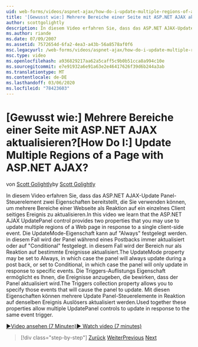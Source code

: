 ```yaml
---
uid: web-forms/videos/aspnet-ajax/how-do-i-update-multiple-regions-of-a-page-with-aspnet-ajax
title: '[Gewusst wie:] Mehrere Bereiche einer Seite mit ASP.NET AJAX aktualisieren? | Microsoft-Dokumentation'
author: scottgolightly
description: In diesem Video erfahren Sie, dass das ASP.NET AJAX-Update Panel-Steuerelement zwei Eigenschaften bereitstellt, die Sie verwenden können, um mehrere Bereiche einer Webseite in den folgenden Punkten zu aktualisieren...
ms.author: riande
ms.date: 07/09/2007
ms.assetid: 7572654d-6fa2-4ea3-a43b-56a8578af0f6
msc.legacyurl: /web-forms/videos/aspnet-ajax/how-do-i-update-multiple-regions-of-a-page-with-aspnet-ajax
msc.type: video
ms.openlocfilehash: a936829217aa62a5caff5c9b0b51cca8a994c10e
ms.sourcegitcommit: e7e91932a6e91a63e2e46417626f39d6b244a3ab
ms.translationtype: MT
ms.contentlocale: de-DE
ms.lasthandoff: 03/06/2020
ms.locfileid: "78423603"
---
```

# <a name="how-do-i-update-multiple-regions-of-a-page-with-aspnet-ajax"></a><span data-ttu-id="d9fd3-104">[Gewusst wie:] Mehrere Bereiche einer Seite mit ASP.NET AJAX aktualisieren?</span><span class="sxs-lookup"><span data-stu-id="d9fd3-104">[How Do I:] Update Multiple Regions of a Page with ASP.NET AJAX?</span></span>

<span data-ttu-id="d9fd3-105">von [Scott Golightly](https://github.com/scottgolightly)</span><span class="sxs-lookup"><span data-stu-id="d9fd3-105">by [Scott Golightly](https://github.com/scottgolightly)</span></span>

<span data-ttu-id="d9fd3-106">In diesem Video erfahren Sie, dass das ASP.NET AJAX-Update Panel-Steuerelement zwei Eigenschaften bereitstellt, die Sie verwenden können, um mehrere Bereiche einer Webseite als Reaktion auf ein einzelnes Client seitiges Ereignis zu aktualisieren.</span><span class="sxs-lookup"><span data-stu-id="d9fd3-106">In this video we learn that the ASP.NET AJAX UpdatePanel control provides two properties that you may use to update multiple regions of a Web page in response to a single client-side event.</span></span> <span data-ttu-id="d9fd3-107">Die UpdateMode-Eigenschaft kann auf "Always" festgelegt werden. in diesem Fall wird der Panel während eines Postbacks immer aktualisiert oder auf "Conditional" festgelegt. in diesem Fall wird der Bereich nur als Reaktion auf bestimmte Ereignisse aktualisiert.</span><span class="sxs-lookup"><span data-stu-id="d9fd3-107">The UpdateMode property may be set to Always, in which case the panel will always update during a post back, or set to Conditional, in which case the panel will only update in response to specific events.</span></span> <span data-ttu-id="d9fd3-108">Die Triggers-Auflistungs Eigenschaft ermöglicht es Ihnen, die Ereignisse anzugeben, die bewirken, dass der Panel aktualisiert wird.</span><span class="sxs-lookup"><span data-stu-id="d9fd3-108">The Triggers collection property allows you to specify those events that will cause the panel to update.</span></span> <span data-ttu-id="d9fd3-109">Mit diesen Eigenschaften können mehrere Update Panel-Steuerelemente in Reaktion auf denselben Ereignis Auslösers aktualisiert werden.</span><span class="sxs-lookup"><span data-stu-id="d9fd3-109">Used together these properties allow multiple UpdatePanel controls to update in response to the same event trigger.</span></span>

[<span data-ttu-id="d9fd3-110">&#9654;Video ansehen (7 Minuten)</span><span class="sxs-lookup"><span data-stu-id="d9fd3-110">&#9654; Watch video (7 minutes)</span></span>](https://channel9.msdn.com/Blogs/ASP-NET-Site-Videos/how-do-i-update-multiple-regions-of-a-page-with-aspnet-ajax)

> [!div class="step-by-step"]
> <span data-ttu-id="d9fd3-111">[Zurück](how-do-i-implement-the-ajax-after-processing-pattern.md)
> [Weiter](how-do-i-choose-between-methods-of-ajax-page-updates.md)</span><span class="sxs-lookup"><span data-stu-id="d9fd3-111">[Previous](how-do-i-implement-the-ajax-after-processing-pattern.md)
[Next](how-do-i-choose-between-methods-of-ajax-page-updates.md)</span></span>
